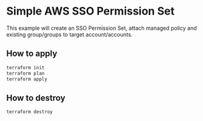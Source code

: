 # Simple AWS SSO Permission Set

This example will create an SSO Permission Set, attach managed policy and existing group/groups to target account/accounts.

## How to apply

```bash
terraform init
terraform plan
terraform apply
```

## How to destroy

```bash
terraform destroy
```
